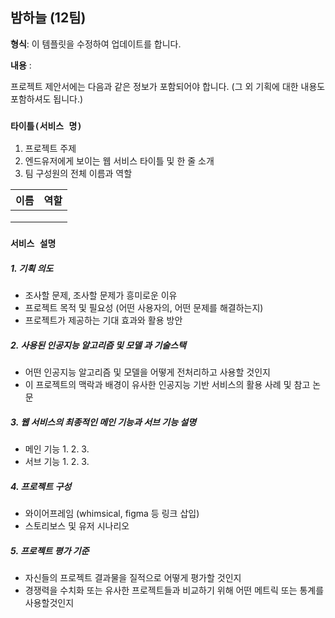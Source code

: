 ## 밤하늘 (12팀)

**형식**: 이 템플릿을 수정하여 업데이트를 합니다.

**내용** :

프로젝트 제안서에는 다음과 같은 정보가 포함되어야 합니다. (그 외 기획에 대한 내용도 포함하셔도 됩니다.)

### **`타이틀(서비스 명)`**

1. 프로젝트 주제
2. 엔드유저에게 보이는 웹 서비스 타이틀 및 한 줄 소개
3. 팀 구성원의 전체 이름과 역할

| 이름 | 역할 |
| ---- | ---- |
|      |      |
|      |      |
|      |      |

### **`서비스 설명`**

##### 1. 기획 의도

- 조사할 문제, 조사할 문제가 흥미로운 이유
- 프로젝트 목적 및 필요성 (어떤 사용자의, 어떤 문제를 해결하는지)
- 프로젝트가 제공하는 기대 효과와 활용 방안

##### 2. 사용된 인공지능 알고리즘 및 모델 과 기술스택

- 어떤 인공지능 알고리즘 및 모델을 어떻게 전처리하고 사용할 것인지
- 이 프로젝트의 맥락과 배경이 유사한 인공지능 기반 서비스의 활용 사례 및 참고 논문

##### 3. 웹 서비스의 최종적인 메인 기능과 서브 기능 설명

- 메인 기능
  1.
  2.
  3.
- 서브 기능
  1.
  2.
  3.

##### 4. 프로젝트 구성

- 와이어프레임 (whimsical, figma 등 링크 삽입)
- 스토리보스 및 유저 시나리오

##### 5. 프로젝트 평가 기준

- 자신들의 프로젝트 결과물을 질적으로 어떻게 평가할 것인지
- 경쟁력을 수치화 또는 유사한 프로젝트들과 비교하기 위해 어떤 메트릭 또는 통계를 사용할것인지
